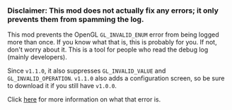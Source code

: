 ### Disclaimer: This mod does not actually fix any errors; it only prevents them from spamming the log.

This mod prevents the OpenGL `GL_INVALID_ENUM` error from being logged more than once. If you know what that is, this is probably for you. If not, don't worry about it. This is a tool for people who read the debug log (mainly developers).

Since `v1.1.0`, it also suppresses `GL_INVALID_VALUE` and `GL_INVALID_OPERATION`. `v1.1.0` also adds a configuration screen, so be sure to download it if you still have `v1.0.0`.

Click [here](https://github.com/AdamRaichu/suppress-OpenGL-1280/wiki) for more information on what that error is.